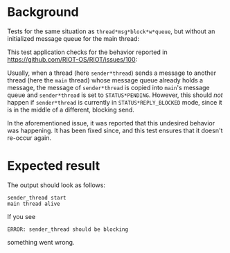 Background
==========
Tests for the same situation as `thread*msg*block*w*queue`, but without an initialized message queue for the main thread:

This test application checks for the behavior reported in https://github.com/RIOT-OS/RIOT/issues/100:

Usually, when a thread (here `sender*thread`) sends a message to another thread (here the `main` thread) whose message queue already holds a message, the message of `sender*thread` is copied into `main`'s message queue and `sender*thread` is set to `STATUS*PENDING`. However, this should *not* happen if `sender*thread` is currently in `STATUS*REPLY_BLOCKED` mode, since it is in the middle of a different, blocking send.

In the aforementioned issue, it was reported that this undesired behavior was happening. It has been fixed since, and this test ensures that it doesn't re-occur again.

Expected result
===============
The output should look as follows:

```
sender_thread start
main thread alive
```

If you see
```
ERROR: sender_thread should be blocking
```
something went wrong.